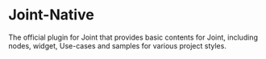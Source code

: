 # Joint-Native
 The official plugin for Joint that provides basic contents for Joint, including nodes, widget, Use-cases and samples for various project styles.
